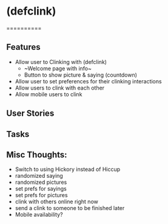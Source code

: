 # (defclink)
==========

## Features
* Allow user to Clinking with (defclink)
  - ~Welcome page with info~
  - Button to show picture & saying (countdown)
* Allow user to set preferences for their clinking interactions
* Allow users to clink with each other
* Allow mobile users to clink

## User Stories

## Tasks

## Misc Thoughts:
* Switch to using Hickory instead of Hiccup
* randomized saying
* randomized pictures
* set prefs for sayings
* set prefs for pictures
* clink with others online right now
* send a clink to someone to be finished later
* Mobile availability?
